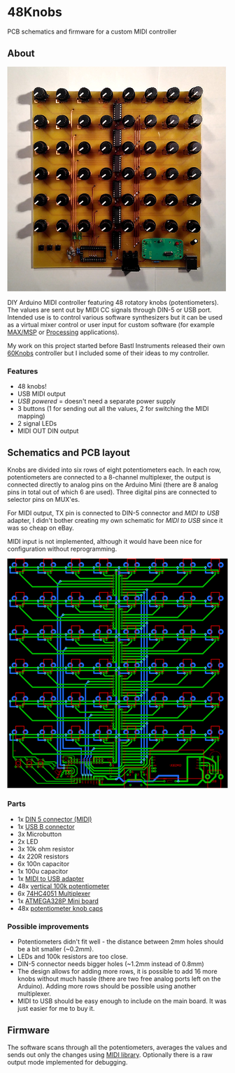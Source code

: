# 48Knobs
PCB schematics and firmware for a custom MIDI controller

## About

![48Knobs midi controller](pics/final.jpg)

DIY Arduino MIDI controller featuring 48 rotatory knobs (potentiometers). The values are sent out by MIDI CC signals through DIN-5 or USB port. Intended use is to control various software synthesizers but it can be used as a virtual mixer control or user input for custom software (for example [MAX/MSP](https://cycling74.com/products/max/) or [Processing](https://processing.org/) applications).

My work on this project started before Bastl Instruments released their own [60Knobs](http://www.bastl-instruments.com/instruments/sixtyknobs/) controller but I included some of their ideas to my controller. 

### Features

- 48 knobs!
- USB MIDI output
- *USB powered* = doesn't need a separate power supply
- 3 buttons (1 for sending out all the values, 2 for switching the MIDI mapping)
- 2 signal LEDs
- MIDI OUT DIN output

## Schematics and PCB layout

Knobs are divided into six rows of eight potentiometers each. In each row, potentiometers are connected to a 8-channel multiplexer, the output is connected directly to analog pins on the Arduino Mini (there are 8 analog pins in total out of which 6 are used). Three digital pins are connected to selector pins on MUX'es.

For MIDI output, TX pin is connected to DIN-5 connector and _MIDI to USB_ adapter, I didn't bother creating my own schematic for _MIDI to USB_ since it was so cheap on eBay.

MIDI input is not implemented, although it would have been nice for configuration without reprogramming.

![48Knobs PCB](pcb/48knobs_pcb_preview.png)

### Parts

- 1x [DIN 5 connector (MIDI)](https://www.gme.cz/konektor-din-5-p-zp90-st)
- 1x [USB B connector](https://www.gme.cz/konektor-usb1x90b-pcb)
- 3x Microbutton
- 2x LED
- 3x 10k ohm resistor
- 4x 220R resistors
- 6x 100n capacitor
- 1x 100u capacitor
- 1x [MIDI to USB adapter](https://www.ebay.com/itm/MIDI-to-USB-Interface-Cable-Adapter-for-Keyboard-Electronic-Drum-Music-Create-/252468442079)
- 48x [vertical 100k potentiometer](https://www.aliexpress.com/item/Free-shipping-RV09-type-vertical-adjustable-potentiometer-variable-resistor-1K-2K-5k-10K-20K-50K-100K/1871188517.html)
- 6x [74HC4051 Multiplexer](https://www.aliexpress.com/item/10pcs-free-shipping-74HC4051N-74HC4051-SN74HC4051N-DIP-16-Multiplexer-Switch-ICs-8-CHANNEL-ANALOG-MUX-DEMUX/32416713940.html)
- 1x [ATMEGA328P Mini board](https://www.aliexpress.com/item/5pcs-lot-Pro-Mini-328-Mini-ATMEGA328-5V-16MHz-Free-Shipping-Dropshipping/1626715214.html)
- 48x [potentiometer knob caps](https://www.aliexpress.com/item/Newest-Hot-Sale-10-Pcs-6mm-Shaft-Hole-Dia-Plastic-Threaded-Knurled-Potentiometer-Knobs-Caps/32622012364.html)

### Possible improvements

- Potentiometers didn't fit well - the distance between 2mm holes should be a bit smaller (~0.2mm).
- LEDs and 100k resistors are too close.
- DIN-5 connector needs bigger holes (~1.2mm instead of 0.8mm)
- The design allows for adding more rows, it is possible to add 16 more knobs without much hassle (there are two free analog ports left on the Arduino). Adding more rows should be possible using another multiplexer.
- MIDI to USB should be easy enough to include on the main board. It was just easier for me to buy it.

## Firmware

The software scans through all the potentiometers, averages the values and sends out only the changes using [MIDI library](https://github.com/FortySevenEffects/arduino_midi_library). Optionally there is a raw output mode implemented for debugging.
